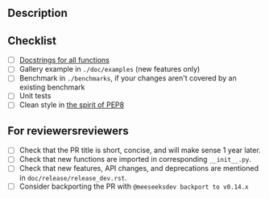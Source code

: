 ## Description

<!-- If this is a bug-fix or enhancement, state the issue # it closes -->
<!-- If this is a new feature, reference what paper it implements. -->


## Checklist
<!-- It's fine to submit PRs which are a work in progress! -->
<!-- But before they are merged, all PRs should provide: -->
- [ ] [Docstrings for all functions](https://github.com/numpy/numpy/blob/master/doc/example.py)
- [ ] Gallery example in `./doc/examples` (new features only)
- [ ] Benchmark in `./benchmarks`, if your changes aren't covered by an
  existing benchmark
- [ ] Unit tests
- [ ] Clean style in [the spirit of PEP8](https://www.python.org/dev/peps/pep-0008/)

<!-- For detailed information on these and other aspects see -->
<!-- the scikit-image contribution guidelines. -->
<!-- https://scikit-image.org/docs/dev/contribute.html -->

## For reviewersreviewers


<!-- Don't remove the checklist below. -->
- [ ] Check that the PR title is short, concise, and will make sense 1 year
  later.
- [ ] Check that new functions are imported in corresponding `__init__.py`.
- [ ] Check that new features, API changes, and deprecations are mentioned in
      `doc/release/release_dev.rst`.
- [ ] Consider backporting the PR with `@meeseeksdev backport to v0.14.x`
